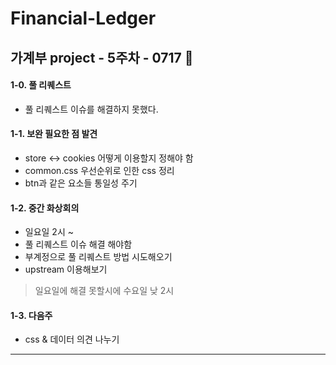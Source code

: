 # Financial-Ledger

## 가계부 project - 5주차 - 0717 🎈
#### 1-0. 풀 리퀘스트
- 풀 리퀘스트 이슈를 해결하지 못했다.

#### 1-1. 보완 필요한 점 발견
- store <-> cookies 어떻게 이용할지 정해야 함
- common.css 우선순위로 인한 css 정리
- btn과 같은 요소들 통일성 주기

#### 1-2. 중간 화상회의
- 일요일 2시 ~
- 풀 리퀘스트 이슈 해결 해야함 
- 부계정으로 풀 리퀘스트 방법 시도해오기 
- upstream 이용해보기

> 일요일에 해결 못할시에 수요일 낮 2시 

#### 1-3. 다음주 
- css & 데이터 의견 나누기

<hr/>